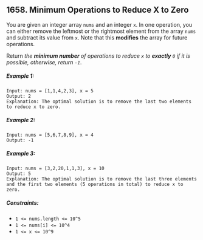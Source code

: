 ## 1658. Minimum Operations to Reduce X to Zero

You are given an integer array ```nums``` and an integer ```x```. In one operation, you can either remove the leftmost or the rightmost element from the array ```nums``` and subtract its value from ```x```. Note that this **modifies** the array for future operations.

Return *the **minimum number** of operations to reduce ```x``` to **exactly** ```0``` if it is possible, otherwise, return ```-1```*.

##### Example 1:
```
Input: nums = [1,1,4,2,3], x = 5
Output: 2
Explanation: The optimal solution is to remove the last two elements to reduce x to zero.
```
##### Example 2:
```
Input: nums = [5,6,7,8,9], x = 4
Output: -1
```
##### Example 3:
```
Input: nums = [3,2,20,1,1,3], x = 10
Output: 5
Explanation: The optimal solution is to remove the last three elements and the first two elements (5 operations in total) to reduce x to zero.
```

##### Constraints:

* ```1 <= nums.length <= 10^5```
* ```1 <= nums[i] <= 10^4```
* ```1 <= x <= 10^9```